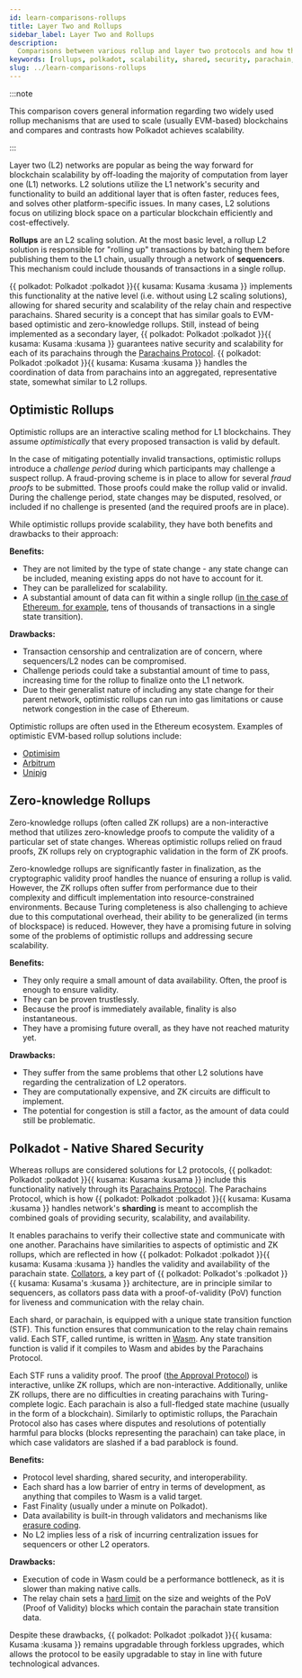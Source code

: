 ```yaml
---
id: learn-comparisons-rollups
title: Layer Two and Rollups
sidebar_label: Layer Two and Rollups
description:
  Comparisons between various rollup and layer two protocols and how they relate to Polkadot.
keywords: [rollups, polkadot, scalability, shared, security, parachain, ethereum]
slug: ../learn-comparisons-rollups
---
```


:::note

This comparison covers general information regarding two widely used rollup mechanisms that are used
to scale (usually EVM-based) blockchains and compares and contrasts how Polkadot achieves
scalability.

:::

Layer two (L2) networks are popular as being the way forward for blockchain scalability by
off-loading the majority of computation from layer one (L1) networks. L2 solutions utilize the L1
network's security and functionality to build an additional layer that is often faster, reduces
fees, and solves other platform-specific issues. In many cases, L2 solutions focus on utilizing
block space on a particular blockchain efficiently and cost-effectively.

**Rollups** are an L2 scaling solution. At the most basic level, a rollup L2 solution is responsible
for "rolling up" transactions by batching them before publishing them to the L1 chain, usually
through a network of **sequencers**. This mechanism could include thousands of transactions in a
single rollup.

{{ polkadot: Polkadot :polkadot }}{{ kusama: Kusama :kusama }} implements this functionality at the
native level (i.e. without using L2 scaling solutions), allowing for shared security and scalability
of the relay chain and respective parachains. Shared security is a concept that has similar goals to
EVM-based optimistic and zero-knowledge rollups. Still, instead of being implemented as a secondary
layer, {{ polkadot: Polkadot :polkadot }}{{ kusama: Kusama :kusama }} guarantees native security and
scalability for each of its parachains through the
[Parachains Protocol](./learn-parachains-protocol.md).
{{ polkadot: Polkadot :polkadot }}{{ kusama: Kusama :kusama }} handles the coordination of data from
parachains into an aggregated, representative state, somewhat similar to L2 rollups.

## Optimistic Rollups

Optimistic rollups are an interactive scaling method for L1 blockchains. They assume
_optimistically_ that every proposed transaction is valid by default.

In the case of mitigating potentially invalid transactions, optimistic rollups introduce a
_challenge period_ during which participants may challenge a suspect rollup. A fraud-proving scheme
is in place to allow for several _fraud proofs_ to be submitted. Those proofs could make the rollup
valid or invalid. During the challenge period, state changes may be disputed, resolved, or included
if no challenge is presented (and the required proofs are in place).

While optimistic rollups provide scalability, they have both benefits and drawbacks to their
approach:

**Benefits:**

- They are not limited by the type of state change - any state change can be included, meaning
  existing apps do not have to account for it.
- They can be parallelized for scalability.
- A substantial amount of data can fit within a single rollup
  ([in the case of Ethereum, for example](https://ethereum.org/en/developers/docs/scaling/optimistic-rollups/#scaling-ethereum-with-optimistic-rollups),
  tens of thousands of transactions in a single state transition).

**Drawbacks:**

- Transaction censorship and centralization are of concern, where sequencers/L2 nodes can be
  compromised.
- Challenge periods could take a substantial amount of time to pass, increasing time for the rollup
  to finalize onto the L1 network.
- Due to their generalist nature of including any state change for their parent network, optimistic
  rollups can run into gas limitations or cause network congestion in the case of Ethereum.

Optimistic rollups are often used in the Ethereum ecosystem. Examples of optimistic EVM-based rollup
solutions include:

- [Optimisim](https://www.optimism.io/)
- [Arbitrum](https://bridge.arbitrum.io/)
- [Unipig](https://unipig.exchange/welcome)

## Zero-knowledge Rollups

Zero-knowledge rollups (often called ZK rollups) are a non-interactive method that utilizes
zero-knowledge proofs to compute the validity of a particular set of state changes. Whereas
optimistic rollups relied on fraud proofs, ZK rollups rely on cryptographic validation in the form
of ZK proofs.

Zero-knowledge rollups are significantly faster in finalization, as the cryptographic validity proof
handles the nuance of ensuring a rollup is valid. However, the ZK rollups often suffer from
performance due to their complexity and difficult implementation into resource-constrained
environments. Because Turing completeness is also challenging to achieve due to this computational
overhead, their ability to be generalized (in terms of blockspace) is reduced. However, they have a
promising future in solving some of the problems of optimistic rollups and addressing secure
scalability.

**Benefits:**

- They only require a small amount of data availability. Often, the proof is enough to ensure
  validity.
- They can be proven trustlessly.
- Because the proof is immediately available, finality is also instantaneous.
- They have a promising future overall, as they have not reached maturity yet.

**Drawbacks:**

- They suffer from the same problems that other L2 solutions have regarding the centralization of L2
  operators.
- They are computationally expensive, and ZK circuits are difficult to implement.
- The potential for congestion is still a factor, as the amount of data could still be problematic.

## Polkadot - Native Shared Security

Whereas rollups are considered solutions for L2 protocols,
{{ polkadot: Polkadot :polkadot }}{{ kusama: Kusama :kusama }} include this functionality natively
through its [Parachains Protocol](./learn-parachains-protocol.md). The Parachains Protocol, which is
how {{ polkadot: Polkadot :polkadot }}{{ kusama: Kusama :kusama }} handles network's **sharding** is
meant to accomplish the combined goals of providing security, scalability, and availability.

It enables parachains to verify their collective state and communicate with one another. Parachains
have similarities to aspects of optimistic and ZK rollups, which are reflected in how
{{ polkadot: Polkadot :polkadot }}{{ kusama: Kusama :kusama }} handles the validity and availability
of the parachain state. [Collators](./learn-collator.md), a key part of
{{ polkadot: Polkadot's :polkadot }}{{ kusama: Kusama's :kusama }} architecture, are in principle
similar to sequencers, as collators pass data with a proof-of-validity (PoV) function for liveness
and communication with the relay chain.

Each shard, or parachain, is equipped with a unique state transition function (STF). This function
ensures that communication to the relay chain remains valid. Each STF, called runtime, is written in
[Wasm](https://wiki.polkadot.network/docs/learn-wasm). Any state transition function is valid if it
compiles to Wasm and abides by the Parachains Protocol.

Each STF runs a validity proof. The proof ([the Approval Protocol](./learn-parachains-protocol.md))
is interactive, unlike ZK rollups, which are non-interactive. Additionally, unlike ZK rollups, there
are no difficulties in creating parachains with Turing-complete logic. Each parachain is also a
full-fledged state machine (usually in the form of a blockchain). Similarly to optimistic rollups,
the Parachain Protocol also has cases where disputes and resolutions of potentially harmful para
blocks (blocks representing the parachain) can take place, in which case validators are slashed if a
bad parablock is found.

**Benefits:**

- Protocol level sharding, shared security, and interoperability.
- Each shard has a low barrier of entry in terms of development, as anything that compiles to Wasm
  is a valid target.
- Fast Finality (usually under a minute on Polkadot).
- Data availability is built-in through validators and mechanisms like
  [erasure coding](./learn-parachains-protocol.md#erasure-codes).
- No L2 implies less of a risk of incurring centralization issues for sequencers or other L2
  operators.

**Drawbacks:**

- Execution of code in Wasm could be a performance bottleneck, as it is slower than making native
  calls.
- The relay chain sets a
  [hard limit](https://paritytech.github.io/polkadot/book/protocol-overview.html?highlight=10#protocol-overview)
  on the size and weights of the PoV (Proof of Validity) blocks which contain the parachain state
  transition data.

Despite these drawbacks, {{ polkadot: Polkadot :polkadot }}{{ kusama: Kusama :kusama }} remains
upgradable through forkless upgrades, which allows the protocol to be easily upgradable to stay in
line with future technological advances.

